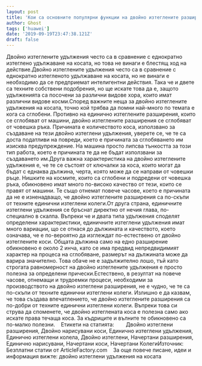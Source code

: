 ```yaml
---
layout: post
title: 'Кои са основните популярни функции на двойно изтеглените разширения?'
author: Ghost
tags: ['huawei']
date: '2019-09-19T23:47:38.121Z'
draft: false
---
```


Двойно изтеглените удължения често са в сравнение с еднократно изтеглено удължаване на косата, но това не винаги е блестящ ход на действие.Двойно изтеглените удължения често са в сравнение с еднократно изтегленото удължаване на косата, но не винаги е необходимо да се предприемат интелигентни действия. Така че и двете са техните собствени подобрения, но ще искате това да е, защото удълженията са посочени за различни видове хора, които имат различни видове косми.Според важните неща за двойно изтеглените удължения на косата, точно кой трябва да помни най-много по темата е кога са сглобени. Противно на единично изтеглените разширения, които се сглобяват от машини, двойно изтеглените разширения се сглобяват от човешка ръка. Причината е количеството коса, използвано за създаване на тези двойно изтеглени удължения, уверете се, че те са доста податливи на повреди, което е причината за сглобяването им изисква предупреждение. На машина просто липсва тънкостта за този тип работа, което е причината те да не бъдат използвани за създаването им.Друга важна характеристика на двойно изтеглените удължения е, че те се състоят от ключалки за коса, които могат да бъдат с еднаква дължина, черта, която може да се направи от човешки ръце. Нишките на космите, които са сглобени и подредени от човешка ръка, обикновено имат много по-високо качество от тези, които се правят от машини. Те също отнемат повече часове, което е причината да не е изненадващо, че двойно изтеглените разширения са по-скъпи от техните единични изтеглени колеги.От друга страна, единичните изтеглени удължения се бръснат директно от нечия глава, по-специално в скалпа. Въпреки че и двата типа удължения споделят определени характеристики, единичните изтеглени удължения имат много вариации, що се отнася до дължината и качеството, което означава, че е по-вероятно да изглеждат по-естествено от двойно изтеглените коси. Общата дължина само на едно разширение обикновено е около 2 инча, като се има предвид непредвидимият характер на процеса на сглобяване, размерът на дължината може да варира значително. Това обаче не е задължително лошо, тъй като строгата равномерност на двойно изтеглените удължения е просто полезна за определени прически.Естествено, в резултат на повече часове, отнемащи и трудоемки процеси, необходими за производството на двойно изтеглени разширения, не е чудно, че те са по-скъпи от техните единични изтеглени колеги. Излишно е да казвам, че това създава впечатлението, че двойно изтеглените разширения са по-добри от техните единични изтеглени колеги. Въпреки това си струва да споменете, че двойно изтеглената коса е полезна само ако искате права течаща коса. За къдриците и вълните те обикновено са по-малко полезни.    Етикети на статията:        Двойно изтеглени разширения, Двойно нарисувани коси, Единично изтеглени удължения, Единично изтеглени колела, Двойно изтеглени, Начертани разширения, Единично нарисувани, Начертани коси, Начертани КолегиИзточник: Безплатни статии от ArticleFactory.com    За още повече писане, идеи и информация вижте: двойно изтеглени удължения на косата
